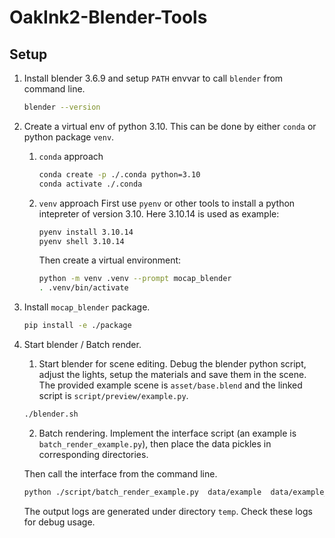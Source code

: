 # OakInk2-Blender-Tools

## Setup

1. Install blender 3.6.9 and setup `PATH` envvar to call `blender` from command line.
   
    ```bash
    blender --version
    ```

2. Create a virtual env of python 3.10. This can be done by either `conda` or python package `venv`.
    
    1. `conda` approach
        
        ```bash
        conda create -p ./.conda python=3.10
        conda activate ./.conda
        ```

    2. `venv` approach
        First use `pyenv` or other tools to install a python intepreter of version 3.10. Here 3.10.14 is used as example:

        ```bash
        pyenv install 3.10.14
        pyenv shell 3.10.14
        ```

        Then create a virtual environment:

        ```bash
        python -m venv .venv --prompt mocap_blender
        . .venv/bin/activate
        ```

3. Install `mocap_blender` package.
    
    ```bash
    pip install -e ./package
    ```

4. Start blender / Batch render.
    
    1. Start blender for scene editing. Debug the blender python script, adjust the lights, setup the materials and save them in the scene. The provided example scene is `asset/base.blend` and the linked script is `script/preview/example.py`.

    ```bash
    ./blender.sh
    ```

    2. Batch rendering. Implement the interface script (an example is `batch_render_example.py`), then place the data pickles in corresponding directories.

    Then call the interface from the command line.
    ```bash
    python ./script/batch_render_example.py  data/example  data/example_render
    ```

    The output logs are generated under directory `temp`. Check these logs for debug usage.

